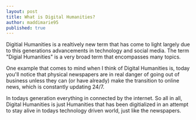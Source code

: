 ```yaml
---
layout: post
title: What is Digital Humanities?
author: maddimarie95
published: true
---
```


  Digitial Humanities is a realtively new term that has come to light largely due to this  generations 
  advancements in technology and  social media. The term "Digial Humanities" is a very broad term that 
  encompasses many topics.
  
  One example that comes to mind when I think of Digital Humanities is, today you'll notice that physical 
  newspapers are in real danger of going out of business unless they can (or have already) make the transition
  to online news, which is constantly updating 24/7.
  
  In todays generation everything in connected by the internet. So all in all, Digital Humanities is just Humanities 
  that has been digitialized in an attempt to stay alive in todays technology driven world, just like the newspapers.
